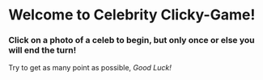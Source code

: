 # Welcome to Celebrity Clicky-Game!

### Click on a photo of a celeb to begin, but only once or else you will end the turn!

Try to get as many point as possible, *Good Luck!*
